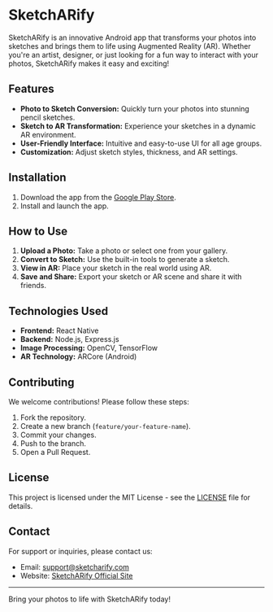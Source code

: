 # SketchARify

SketchARify is an innovative Android app that transforms your photos into sketches and brings them to life using Augmented Reality (AR). Whether you're an artist, designer, or just looking for a fun way to interact with your photos, SketchARify makes it easy and exciting!

## Features

- **Photo to Sketch Conversion:** Quickly turn your photos into stunning pencil sketches.
- **Sketch to AR Transformation:** Experience your sketches in a dynamic AR environment.
- **User-Friendly Interface:** Intuitive and easy-to-use UI for all age groups.
- **Customization:** Adjust sketch styles, thickness, and AR settings.

## Installation

1. Download the app from the [Google Play Store](#).
2. Install and launch the app.

## How to Use

1. **Upload a Photo:** Take a photo or select one from your gallery.
2. **Convert to Sketch:** Use the built-in tools to generate a sketch.
3. **View in AR:** Place your sketch in the real world using AR.
4. **Save and Share:** Export your sketch or AR scene and share it with friends.

## Technologies Used

- **Frontend:** React Native
- **Backend:** Node.js, Express.js
- **Image Processing:** OpenCV, TensorFlow
- **AR Technology:** ARCore (Android)

## Contributing

We welcome contributions! Please follow these steps:

1. Fork the repository.
2. Create a new branch (`feature/your-feature-name`).
3. Commit your changes.
4. Push to the branch.
5. Open a Pull Request.

## License

This project is licensed under the MIT License - see the [LICENSE](LICENSE) file for details.

## Contact

For support or inquiries, please contact us:

- Email: support@sketcharify.com
- Website: [SketchARify Official Site](#)

---

Bring your photos to life with SketchARify today!
